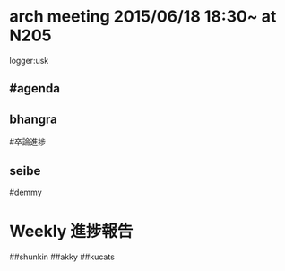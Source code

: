 arch meeting 2015/06/18 18:30~ at N205
=====
logger:usk

#agenda
------

## bhangra

#卒論進捗
## seibe

#demmy

# Weekly 進捗報告

##shunkin
##akky
##kucats
